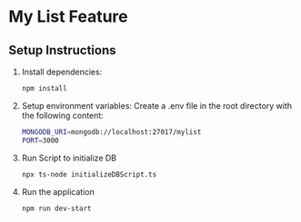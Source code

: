 # My List Feature

## Setup Instructions


1. Install dependencies:
    ``` bash
    npm install

2. Setup environment variables:
Create a .env file in the root directory with the following content:

    ``` bash
    MONGODB_URI=mongodb://localhost:27017/mylist
    PORT=3000


3. Run Script to initialize DB
   ``` bash
   npx ts-node initializeDBScript.ts

4. Run the application
   ``` bash
   npm run dev-start


